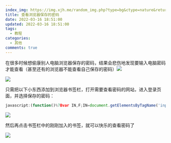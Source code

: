 ```yaml
---
index_img: https://img.xjh.me/random_img.php?type=bg&ctype=nature&return=302&seed=587543
title: 查看浏览器保存的密码
date: 2022-03-16 18:51:00
updated: 2022-03-16 18:51:00
tags:
  - 教程
categories:
  - 其他
comments: true
---
```

在很多时候想偷康别人电脑浏览器保存的密码，结果会悲伤地发现要输入电脑密码才能查看（甚至还有的浏览器不能查看自己保存的密码）![](https://deliver.application.pub/gh/whitebearcode/bearspace/assets/owo//owo/biaoqing/qq/%E5%BF%AB%E5%93%AD%E4%BA%86.gif)

![](https://s1.ax1x.com/2022/03/16/qpAxOS.png)

只需把以下小东西添加到浏览器书签栏，打开需要查看密码的网站，进入登录页面，并选择保存的密码：

```js
javascript:(function()%7Bvar IN,F;IN=document.getElementsByTagName('input');for(var i=0;i<IN.length;i++)%7BF=IN%5Bi%5D;if(F.type.toLowerCase()=='password')%7Btry%7BF.type='text'%7Dcatch(r)%7Bvar n,Fa;n=document.createElement('input');Fa=F.attributes;for(var ii=0;ii<Fa.length;ii++)%7Bvar k,knn,knv;k=Fa%5Bii%5D;knn=k.nodeName;knv=k.nodeValue;if(knn.toLowerCase()!='type')%7Bif(knn!='height'&&knn!='width'&!!knv)n%5Bknn%5D=knv%7D%7D;F.parentNode.replaceChild(n,F)%7D%7D%7D%7D)()
```

![](https://s1.ax1x.com/2022/03/16/qpA1sS.png)

然后再点击书签栏中的刚刚加入的书签，就可以快乐的查看密码了

![](https://s1.ax1x.com/2022/03/16/qpAydJ.png)
